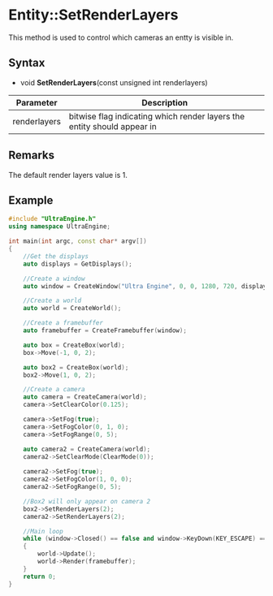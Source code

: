 # Entity::SetRenderLayers

This method is used to control which cameras an entty is visible in.

## Syntax

- void **SetRenderLayers**(const unsigned int renderlayers)

| Parameter | Description |
|---|---|
| renderlayers | bitwise flag indicating which render layers the entity should appear in |

## Remarks

The default render layers value is 1.

## Example

```c++
#include "UltraEngine.h"
using namespace UltraEngine;

int main(int argc, const char* argv[])
{
    //Get the displays
    auto displays = GetDisplays();

    //Create a window
    auto window = CreateWindow("Ultra Engine", 0, 0, 1280, 720, displays[0], WINDOW_CENTER | WINDOW_TITLEBAR);

    //Create a world
    auto world = CreateWorld();

    //Create a framebuffer
    auto framebuffer = CreateFramebuffer(window);

    auto box = CreateBox(world);
    box->Move(-1, 0, 2);

    auto box2 = CreateBox(world);
    box2->Move(1, 0, 2);

    //Create a camera
    auto camera = CreateCamera(world);
    camera->SetClearColor(0.125);

    camera->SetFog(true);
    camera->SetFogColor(0, 1, 0);
    camera->SetFogRange(0, 5);

    auto camera2 = CreateCamera(world);
    camera2->SetClearMode(ClearMode(0));
    
    camera2->SetFog(true);
    camera2->SetFogColor(1, 0, 0);
    camera2->SetFogRange(0, 5);

    //Box2 will only appear on camera 2
    box2->SetRenderLayers(2);
    camera2->SetRenderLayers(2);

    //Main loop
    while (window->Closed() == false and window->KeyDown(KEY_ESCAPE) == false)
    {
        world->Update();
        world->Render(framebuffer);
    }
    return 0;
}
```
